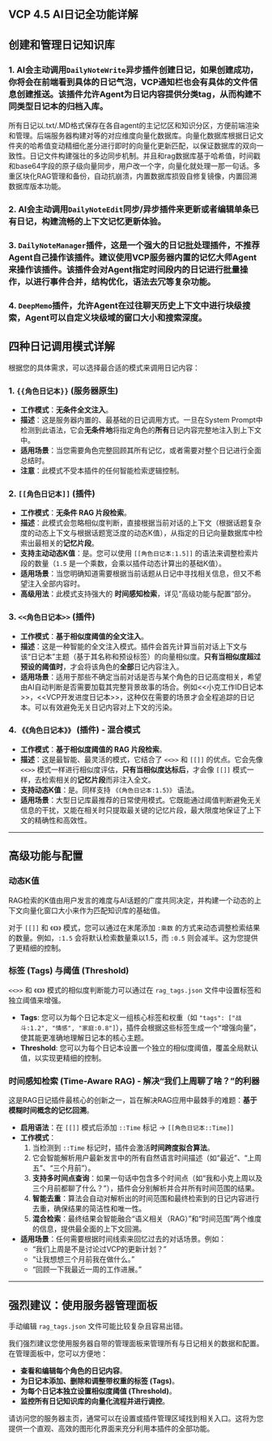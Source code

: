 ## VCP 4.5 AI日记全功能详解

## 创建和管理日记知识库

### 1. AI会主动调用`DailyNoteWrite`异步插件创建日记，如果创建成功，你将会在前端看到具体的日记气泡，VCP通知栏也会有具体的文件信息创建推送。该插件允许Agent为日记内容提供分类tag，从而构建不同类型日记本的归档入库。

所有日记以.txt/.MD格式保存在各自agent的主记忆区和知识分区，方便前端渲染和管理。后端服务器构建对等的对应维度向量化数据库。向量化数据库根据日记文件夹的哈希值变动精细化差分进行即时的向量化更新匹配，以保证数据库的双向一致性。日记文件构建强壮的多边同步机制。并且和rag数据库基于哈希值，时间戳和base64字段的原子级向量同步，用户改一个字，向量化就处理一那一句话。多重区块化RAG管理和备份，自动抗崩溃，内置数据库损毁自修复镜像，内置回溯数据库版本功能。

### 2. AI会主动调用`DailyNoteEdit`同步/异步插件来更新或者编辑单条已有日记，构建流畅的上下文记忆更新体验。

### 3. `DailyNoteManager`插件，这是一个强大的日记批处理插件，不推荐Agent自己操作该插件。建议使用VCP服务器内置的记忆大师Agent来操作该插件。该插件会对Agent指定时间段内的日记进行批量操作，以进行事件合并，结构优化，语法去冗等复杂功能。

### 4. `DeepMemo`插件，允许Agent在过往聊天历史上下文中进行块级搜索，Agent可以自定义块级域的窗口大小和搜索深度。

## 四种日记调用模式详解

根据您的具体需求，可以选择最合适的模式来调用日记内容：

### 1. `{{角色日记本}}` (服务器原生)

-   **工作模式**：**无条件全文注入**。
-   **描述**：这是服务器内置的、最基础的日记调用方式。一旦在System Prompt中检测到此语法，它会**无条件地**将指定角色的**所有**日记内容完整地注入到上下文中。
-   **适用场景**：当您需要角色完整回顾其所有记忆，或者需要对整个日记进行全面总结时。
-   **注意**：此模式不受本插件的任何智能检索逻辑控制。

### 2. `[[角色日记本]]` (插件)

-   **工作模式**：**无条件 RAG 片段检索**。
-   **描述**：此模式会忽略相似度判断，直接根据当前对话的上下文（根据话题复杂度的动态上下文与根据话题宽泛度的动态K值），从指定的日记向量数据库中检索出最相关的**记忆片段**。
-   **支持主动动态K值**：是。您可以使用 `[[角色日记本:1.5]]` 的语法来调整检索片段的数量（`1.5` 是一个乘数，会乘以插件动态计算出的基础K值）。
-   **适用场景**：当您明确知道需要根据当前话题从日记中寻找相关信息，但又不希望注入全部内容时。
-   **高级用法**：此模式支持强大的 **时间感知检索**，详见“高级功能与配置”部分。

### 3. `<<角色日记本>>` (插件)

-   **工作模式**：**基于相似度阈值的全文注入**。
-   **描述**：这是一种智能的全文注入模式。插件会首先计算当前对话上下文与该“日记本”主题（基于其名称和预设标签）的向量相似度。**只有当相似度超过预设的阈值时**，才会将该角色的**全部**日记内容注入。
-   **适用场景**：适用于那些不确定当前对话是否与某个角色的日记高度相关，希望由AI自动判断是否需要加载其完整背景故事的场合。例如<<小克工作ID日记本>>，<<VCP开发进度日记本>>，这种仅在需要的场景才会全程追踪的日记本。可以有效避免无关日记内容对上下文的污染。

### 4. `《《角色日记本》》` (插件) - **混合模式**

-   **工作模式**：**基于相似度阈值的 RAG 片段检索**。
-   **描述**：这是最智能、最灵活的模式，它结合了 `<<>>` 和 `[[]]` 的优点。它会先像 `<<>>` 模式一样进行相似度评估，**只有当相似度达标后**，才会像 `[[]]` 模式一样，去检索相关的**记忆片段**而非注入全文。
-   **支持动态K值**：是。同样支持 `《《角色日记本:1.5》》` 语法。
-   **适用场景**：大型日记库最推荐的日常使用模式。它既能通过阈值判断避免无关信息的干扰，又能在相关时只提取最关键的记忆片段，最大限度地保证了上下文的精确性和高效性。

---

## 高级功能与配置

### 动态K值

RAG检索的K值由用户发言的难度与AI话题的广度共同决定，并构建一个动态的上下文向量化窗口大小来作为匹配知识库的基础值。

对于 `[[]]` 和 `《《》》` 模式，您可以通过在末尾添加 `:乘数` 的方式来动态调整检索结果的数量。例如，`:1.5` 会将默认检索数量乘以1.5，而 `:0.5` 则会减半。这为您提供了更精细的控制。

### 标签 (Tags) 与阈值 (Threshold)

`<<>>` 和 `《《》》` 模式的相似度判断能力可以通过在 `rag_tags.json` 文件中设置标签和独立阈值来增强。

-   **Tags**: 您可以为每个日记本定义一组核心标签和权重（如 `"tags": ["战斗:1.2", "情感", "家庭:0.8"]`），插件会根据这些标签生成一个“增强向量”，使其能更准确地理解日记本的核心主题。
-   **Threshold**: 您可以为每个日记本设置一个独立的相似度阈值，覆盖全局默认值，以实现更精细的控制。

### 时间感知检索 (Time-Aware RAG) - 解决“我们上周聊了啥？”的利器

这是RAG日记插件最核心的创新之一，旨在解决RAG应用中最棘手的难题：**基于模糊时间概念的记忆回溯**。

-   **启用语法**：在 `[[]]` 模式后添加 `::Time` 标记 -> `[[角色日记本::Time]]`
-   **工作模式**：
    1.  当检测到 `::Time` 标记时，插件会激活**时间跨度拟合算法**。
    2.  它会智能解析用户最新发言中的所有自然语言时间描述（如“最近”、“上周五”、“三个月前”）。
    3.  **支持多时间点查询**：如果一句话中包含多个时间点（如“我和小克上周以及三个月前都聊了什么？”），插件会分别解析并合并所有时间范围的结果。
    4.  **智能去重**：算法会自动对解析出的时间范围和最终检索到的日记内容进行去重，确保结果的简洁性和唯一性。
    5.  **混合检索**：最终结果会智能融合“语义相关（RAG）”和“时间范围”两个维度的信息，提供最全面的上下文回溯。
-   **适用场景**：任何需要根据时间线索来回忆过去的对话场景。例如：
    -   “我们上周是不是讨论过VCP的更新计划？”
    -   “让我想想三个月前我在做什么。”
    -   “回顾一下我最近一周的工作进展。”

---

## 强烈建议：使用服务器管理面板

手动编辑 `rag_tags.json` 文件可能比较复杂且容易出错。

我们强烈建议您使用服务器自带的管理面板来管理所有与日记相关的数据和配置。在管理面板中，您可以方便地：

-   **查看和编辑每个角色的日记内容**。
-   **为日记本添加、删除和调整带权重的标签 (Tags)**。
-   **为每个日记本独立设置相似度阈值 (Threshold)**。
-   **监控所有日记知识库的向量化流程并进行调控**。

请访问您的服务器主页，通常可以在设置或插件管理区域找到相关入口。这将为您提供一个直观、高效的图形化界面来充分利用本插件的全部功能。